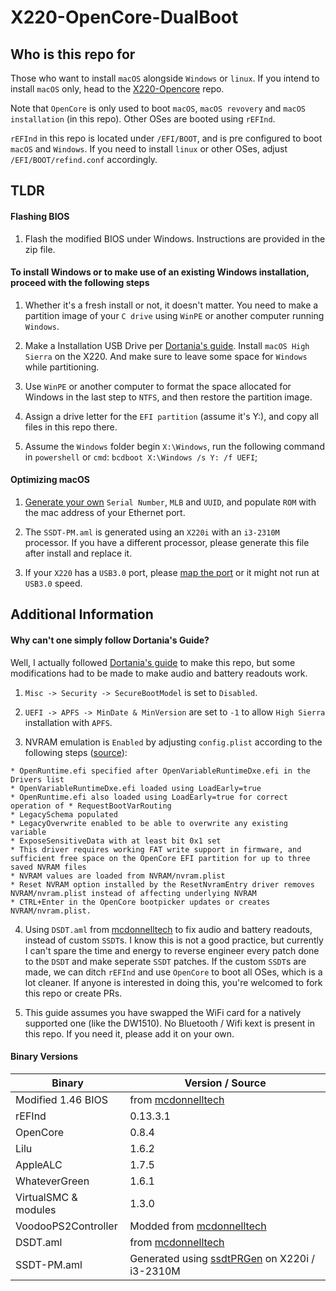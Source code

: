 # X220-OpenCore-DualBoot

## Who is this repo for

Those who want to install `macOS` alongside `Windows` or `linux`. If you intend to install `macOS` only, head to the [X220-Opencore](https://github.com/w43322/X220-OpenCore) repo.

Note that `OpenCore` is only used to boot `macOS`, `macOS revovery` and `macOS installation` (in this repo). Other OSes are booted using `rEFInd`.

`rEFInd` in this repo is located under `/EFI/BOOT`, and is pre configured to boot `macOS` and `Windows`. If you need to install `linux` or other OSes, adjust `/EFI/BOOT/refind.conf` accordingly.

## TLDR

#### Flashing BIOS

1. Flash the modified BIOS under Windows. Instructions are provided in the zip file.

#### To install Windows or to make use of an existing Windows installation, proceed with the following steps

1. Whether it's a fresh install or not, it doesn't matter. You need to make a partition image of your `C drive` using `WinPE` or another computer running `Windows`.

2. Make a Installation USB Drive per [Dortania's guide](https://dortania.github.io/OpenCore-Install-Guide/). Install `macOS High Sierra` on the X220. And make sure to leave some space for `Windows` while partitioning.

3. Use `WinPE` or another computer to format the space allocated for Windows in the last step to `NTFS`, and then restore the partition image.

4. Assign a drive letter for the `EFI partition` (assume it's Y:), and copy all files in this repo there. 

5. Assume the `Windows` folder begin `X:\Windows`, run the following command in `powershell` or `cmd`: `bcdboot X:\Windows /s Y: /f UEFI`;

#### Optimizing macOS

1. [Generate your own](https://dortania.github.io/OpenCore-Post-Install/universal/iservices.html) `Serial Number`, `MLB` and `UUID`, and populate `ROM` with the mac address of your Ethernet port.

2. The `SSDT-PM.aml` is generated using an `X220i` with an `i3-2310M` processor. If you have a different processor, please generate this file after install and replace it.

3. If your `X220` has a `USB3.0` port, please [map the port](https://dortania.github.io/OpenCore-Post-Install/usb/) or it might not run at `USB3.0` speed.

## Additional Information

#### Why can't one simply follow Dortania's Guide?

Well, I actually followed [Dortania's guide](https://dortania.github.io/OpenCore-Install-Guide/) to make this repo, but some modifications had to be made to make audio and battery readouts work.

1. `Misc -> Security -> SecureBootModel` is set to `Disabled`.

2. `UEFI -> APFS -> MinDate & MinVersion` are set to `-1` to allow `High Sierra` installation with `APFS`.

2. NVRAM emulation is `Enabled` by adjusting `config.plist` according to the following steps ([source](https://www.reddit.com/r/hackintosh/comments/wdugxf/how_to_opencore_082_083_differences/)):
```
* OpenRuntime.efi specified after OpenVariableRuntimeDxe.efi in the Drivers list
* OpenVariableRuntimeDxe.efi loaded using LoadEarly=true
* OpenRuntime.efi also loaded using LoadEarly=true for correct operation of * RequestBootVarRouting
* LegacySchema populated
* LegacyOverwrite enabled to be able to overwrite any existing variable
* ExposeSensitiveData with at least bit 0x1 set
* This driver requires working FAT write support in firmware, and sufficient free space on the OpenCore EFI partition for up to three saved NVRAM files
* NVRAM values are loaded from NVRAM/nvram.plist
* Reset NVRAM option installed by the ResetNvramEntry driver removes NVRAM/nvram.plist instead of affecting underlying NVRAM
* CTRL+Enter in the OpenCore bootpicker updates or creates NVRAM/nvram.plist.
```

4. Using `DSDT.aml` from [mcdonnelltech](https://x220.mcdonnelltech.com/) to fix audio and battery readouts, instead of custom `SSDT`s.
I know this is not a good practice, but currently I can't spare the time and energy to reverse engineer every patch done to the `DSDT` and make seperate `SSDT` patches.
If the custom `SSDT`s are made, we can ditch `rEFInd` and use `OpenCore` to boot all OSes, which is a lot cleaner.
If anyone is interested in doing this, you're welcomed to fork this repo or create PRs.

5. This guide assumes you have swapped the WiFi card for a natively supported one (like the DW1510). No Bluetooth / Wifi kext is present in this repo. If you need it, please add it on your own.

#### Binary Versions

| Binary               | Version / Source |
| -------------------- | ---------------- |
| Modified 1.46 BIOS   | from [mcdonnelltech](https://x220.mcdonnelltech.com/) |
| rEFInd               | 0.13.3.1         |
| OpenCore             | 0.8.4            |
| Lilu                 | 1.6.2            |
| AppleALC             | 1.7.5            |
| WhateverGreen        | 1.6.1            |
| VirtualSMC & modules | 1.3.0            |
| VoodooPS2Controller  | Modded from [mcdonnelltech](https://x220.mcdonnelltech.com/) |
| DSDT.aml             | from [mcdonnelltech](https://x220.mcdonnelltech.com/) |
| SSDT-PM.aml          | Generated using [ssdtPRGen](https://github.com/Piker-Alpha/ssdtPRGen.sh) on X220i / i3-2310M |

